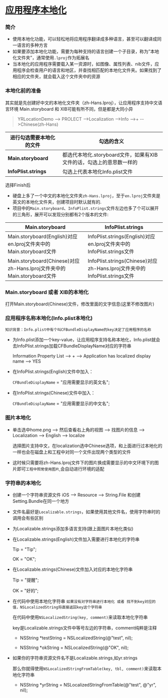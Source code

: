 # [应用程序本地化](http://blog.csdn.net/q199109106q/article/details/8564615)

### 简介
  * 使用本地化功能，可以轻松地将应用程序翻译成多种语言，甚至可以翻译成同一语言的多种方言
  * 如果要添加本地化功能，需要为每种支持的语言创建一个子目录，称为”本地化文件夹”，通常使用`.lproj`作为拓展名
  * 当本地化的应用程序需要载入某一资源时，如图像、属性列表、nib文件，应用程序会检查用户的语言和地区，并查找相匹配的本地化文件夹。如果找到了相应的文件夹，就会载入这个文件夹中的资源
  
### 本地化前的准备
其实就是先创建好中文的本地化文件夹（zh-Hans.lproj），让应用程序支持中文语言环境
Main.storyboard 和 XIB可能有所不同，但是都是大同小异

> YRLocationDemo --> PROLECT -->Localization -->Info -->+ -->Chinese(zh-Hans)

进行勾选需要本地化的文件 | 勾选的含义
----|----
**Main.storyboard** | 都选代本地化.storyboard文件，如果有XIB文件的话，勾选上的意思数一样的
**InfoPlist.strings** | 勾选上代表本地化Info.plist文件

选择Finish后

+ 硬盘上多了一个中文的本地化文件夹`zh-Hans.lproj`，至于`en.lproj`文件夹是英文的本地化文件夹，创建项目时默认就有的.
+ 项目中的`Main.storyboard`、`InfoPlist.strings`文件左边也多了个可以展开的三角形，展开可以发现分别都有2个版本的文件:

Main.storyboard | InfoPlist.strings
----|----
Main.storyboard(English)对应en.lproj文件夹中的Main.storyboard文件 |InfoPlist.strings(English)对应en.lproj文件夹中的InfoPlist.strings文件
Main.storyboard(Chinese)对应zh-Hans.lproj文件夹中的Main.storyboard文件 | InfoPlist.strings(Chinese)对应zh-Hans.lproj文件夹中的InfoPlist.strings文件

### Main.storyboard 或者 XIB的本地化
打开Main.storyboard(Chinese)文件，修改里面的文字信息(这里不修改图片)


### 应用程序名称本地化(Info.plist本地化)
`知识背景：Info.plist中有个叫CFBundleDisplayName的key决定了应用程序的名称`

+ 为Info.plist添加一个key-value，让应用程序支持名称本地化，Info.plist就会去InfoPlist.strings加载CFBundleDisplayName对应的字符串

	Information Property List --> + --> Application has localized display name --> YES
	
+ 在InfoPlist.strings(English)文件中加入：

	`CFBundleDisplayName` = "应用需要显示的英文名";
	
+ 在InfoPlist.strings(Chinese)文件中加入：

	`CFBundleDisplayName` = "应用需要显示的中文名";
	

### 图片本地化

+ 单击选中home.png --> 然后查看右上角的视图 --> 找图片的信息 --> Localization --> English --> localize
	
	选择图片支持中文，在localization选中Chinese选项，和上面进行过本地化的一样也会在磁盘上和工程中对同一个文件出现两个类型的文件
+ 这时候只需要将zh-Hans.lproj文件下的图片换成需要显示的中文环境下的图片即可`工程中照常使用图片`,会自动进行环境的适配

### 字符串的本地化

+ 创建一个字符串资源文件
	iOS --> Resource --> String.File  和创建Setting.Bundle在同一个地方
	
+ 文件名最好是`Localizable.strings`，如果使用其他文件名，使用字符串时的调用会有些区别

+ 为Localizable.strings添加多语言支持(跟上面图片本地化类似)

+ 在Localizable.strings(English)文件加入需要进行本地化的字符串

	Tip = "Tip";
	
	OK = "OK";
	
+ 在Localizable.strings(Chinese)文件加入对应的本地化字符串
	
	Tip = "提醒";
	
	OK = "好的";

+ 在代码中使用本地化字符串 `如果没有对字符串进行本地化 或者 找不到key对应的值，NSLocalizedString将直接返回key这个字符串`

	在代码中使用`NSLocalizedString(key, comment)`来读取本地化字符串
	
	key是Localizable.strings文件中等号左边的字符串，comment纯粹是注释
	
	- NSString *testString = NSLocalizedString(@"test", nil);
	
    - NSString *okString = NSLocalizedString(@"OK", nil);
	
	
+ 如果你的字符串资源文件名不是Localizable.strings,如yr.strings

	那么你就得使用`NSLocalizedStringFromTable(key, tbl, comment)`来读取本地化字符串
	
	- NSString *yrString = NSLocalizedStringFromTable(@"test", @"yr", nil);
